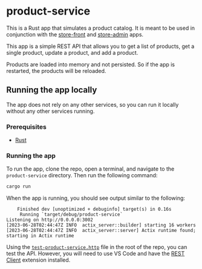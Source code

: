 # product-service

This is a Rust app that simulates a product catalog. It is meant to be used in conjunction with the [store-front](../store-front) and [store-admin](../store-admin/) apps.

This app is a simple REST API that allows you to get a list of products, get a single product, update a product, and add a product.

Products are loaded into memory and not persisted. So if the app is restarted, the products will be reloaded.

## Running the app locally

The app does not rely on any other services, so you can run it locally without any other services running.

### Prerequisites

- [Rust](https://www.rust-lang.org/tools/install)

### Running the app

To run the app, clone the repo, open a terminal, and navigate to the `product-service` directory. Then run the following command:

```bash
cargo run
```

When the app is running, you should see output similar to the following:

```text
    Finished dev [unoptimized + debuginfo] target(s) in 0.16s
     Running `target/debug/product-service`
Listening on http://0.0.0.0:3002
[2023-06-28T02:44:47Z INFO  actix_server::builder] starting 16 workers
[2023-06-28T02:44:47Z INFO  actix_server::server] Actix runtime found; starting in Actix runtime
```

Using the [`test-product-service.http`](./test-product-service.http) file in the root of the repo, you can test the API. However, you will need to use VS Code and have the [REST Client](https://marketplace.visualstudio.com/items?itemName=humao.rest-client) extension installed.